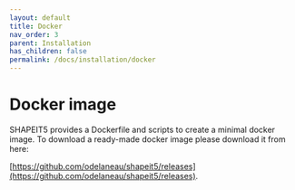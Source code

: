 ```yaml
---
layout: default
title: Docker
nav_order: 3
parent: Installation
has_children: false
permalink: /docs/installation/docker
---
```



# Docker image

SHAPEIT5 provides a Dockerfile and scripts to create a minimal docker image. To download a ready-made docker image please download it from here:

[https://github.com/odelaneau/shapeit5/releases](https://github.com/odelaneau/shapeit5/releases).
